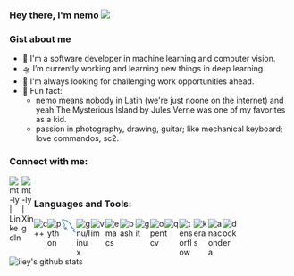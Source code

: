 ### Hey there, I'm nemo [<img width="26px" src="https://github.com/simple-icons/simple-icons/blob/develop/icons/github.svg" />][website]

### Gist about me
- 🎤 I'm a software developer in machine learning and computer vision.
- 🛸 I’m currently working and learning new things in deep learning.
- 🌋 I'm always looking for challenging work opportunities ahead.
- 🤣 Fun fact:
  - nemo means nobody in Latin (we're just noone on the internet) and yeah The Mysterious Island by Jules Verne was one of my favorites as a kid.
  - passion in photography, drawing, guitar; like mechanical keyboard; love commandos, sc2.

### Connect with me:

[<img align="left" alt="mt-ly | LinkedIn" width="22px" src="https://cdn.jsdelivr.net/npm/simple-icons@v3/icons/linkedin.svg" />][linkedin]
[<img align="left" alt="mt-ly | Xing" width="22px" src="https://github.com/simple-icons/simple-icons/blob/develop/icons/xing.svg" />][xing]

<br />

### Languages and Tools:

[<img align="left" alt="c++" width="24px" src="https://github.com/isocpp/logos/blob/master/cpp_logo.svg" />][cpp]
[<img align="left" alt="python" width="26px" src="https://github.com/simple-icons/simple-icons/blob/develop/icons/python.svg" />][python]
[<img align="left" alt="mysql" width="26px" src="https://github.com/devicons/devicon/blob/master/icons/mysql/mysql-plain.svg" />][mysql]
[<img align="left" alt="gnu/linux" width="26px" src="https://github.com/FortAwesome/Font-Awesome/blob/master/svgs/brands/linux.svg" />][gnulinux]
[<img align="left" alt="vim" width="26px" src="https://github.com/simple-icons/simple-icons/blob/develop/icons/vim.svg" />][vim]
[<img align="left" alt="emacs" width="26px" src="https://github.com/simple-icons/simple-icons/blob/develop/icons/gnuemacs.svg" />][emacs]
[<img align="left" alt="bash" width="28px" src="https://github.com/simple-icons/simple-icons/blob/develop/icons/gnubash.svg" />][bash]
[<img align="left" alt="git" width="26px" src="https://github.com/simple-icons/simple-icons/blob/develop/icons/git.svg" />][git]
[<img align="left" alt="opencv" width="26px" src="https://icon-icons.com/icons2/2148/PNG/64/opencv_icon_132129.png" />][opencv]
[<img align="left" alt="qt" width="26px" src="https://github.com/simple-icons/simple-icons/blob/develop/icons/qt.svg" />][qt]
[<img align="left" alt="tensorflow" width="26px" src="https://github.com/simple-icons/simple-icons/blob/develop/icons/tensorflow.svg" />][tensorflow]
[<img align="left" alt="keras" width="26px" src="https://github.com/simple-icons/simple-icons/blob/develop/icons/keras.svg" />][keras]
[<img align="left" alt="anaconda" width="26px" src="https://github.com/simple-icons/simple-icons/blob/develop/icons/anaconda.svg" />][anaconda]
[<img align="left" alt="docker" width="26px" src="https://github.com/simple-icons/simple-icons/blob/develop/icons/docker.svg" />][docker]
<br />
<br />

![iiey's github stats](https://github-readme-stats.vercel.app/api?username=iiey&show_icons=true&hide_border=true)


[website]: https://iiey.github.io
[linkedin]: https://linkedin.com/in/mt-ly
[xing]: https://www.xing.com/profile/MinhTriet_Ly
[cpp]: https://en.wikipedia.org/wiki/C%2B%2B
[python]: https://en.wikipedia.org/wiki/Python_(programming_language)
[vim]: https://github.com/vim/vim
[emacs]: https://www.gnu.org/software/emacs/
[gnulinux]: https://www.gnu.org/gnu/linux-and-gnu.en.html
[bash]: https://en.wikipedia.org/wiki/Bash_(Unix_shell)
[mysql]: https://en.wikipedia.org/wiki/MySQL
[git]: https://en.wikipedia.org/wiki/Git
[opencv]: https://docs.opencv.org/4.4.0/
[qt]: https://doc.qt.io/qt-5/reference-overview.html
[tensorflow]: https://www.tensorflow.org/api_docs
[keras]: https://keras.io/api/
[docker]: https://docs.docker.com/
[anaconda]: https://docs.anaconda.com/anaconda/

